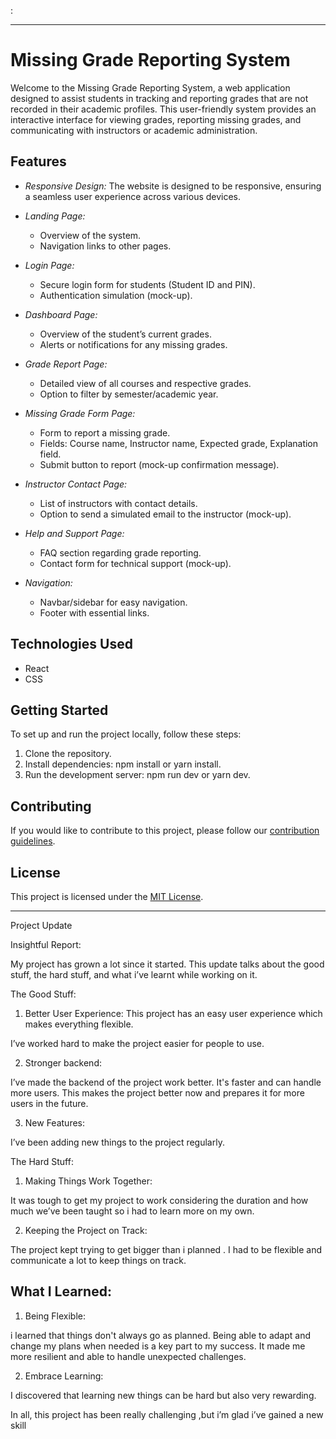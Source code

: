 :

---

# Missing Grade Reporting System

Welcome to the Missing Grade Reporting System, a web application designed to assist students in tracking and reporting grades that are not recorded in their academic profiles. This user-friendly system provides an interactive interface for viewing grades, reporting missing grades, and communicating with instructors or academic administration.

## Features

- *Responsive Design:*
  The website is designed to be responsive, ensuring a seamless user experience across various devices.

- *Landing Page:*
  - Overview of the system.
  - Navigation links to other pages.

- *Login Page:*
  - Secure login form for students (Student ID and PIN).
  - Authentication simulation (mock-up).

- *Dashboard Page:*
  - Overview of the student’s current grades.
  - Alerts or notifications for any missing grades.

- *Grade Report Page:*
  - Detailed view of all courses and respective grades.
  - Option to filter by semester/academic year.

- *Missing Grade Form Page:*
  - Form to report a missing grade.
  - Fields: Course name, Instructor name, Expected grade, Explanation field.
  - Submit button to report (mock-up confirmation message).

- *Instructor Contact Page:*
  - List of instructors with contact details.
  - Option to send a simulated email to the instructor (mock-up).

- *Help and Support Page:*
  - FAQ section regarding grade reporting.
  - Contact form for technical support (mock-up).

- *Navigation:*
  - Navbar/sidebar for easy navigation.
  - Footer with essential links.

## Technologies Used

- React
- CSS

## Getting Started

To set up and run the project locally, follow these steps:

1. Clone the repository.
2. Install dependencies: npm install or yarn install.
3. Run the development server: npm run dev or yarn dev.

## Contributing

If you would like to contribute to this project, please follow our [contribution guidelines](CONTRIBUTING.md).

## License

This project is licensed under the [MIT License](LICENSE).

---

Project Update

Insightful Report: 

My project has grown a lot since it started. This update talks about the good stuff, the hard stuff, and what i’ve learnt while working on it.

The Good Stuff:


 1. Better User Experience:
This project has an easy user experience which makes everything flexible. 

I’ve worked hard to make the project easier for people to use.

2. Stronger backend:

I’ve made the backend of the project work better. It's faster and can handle more users. This makes the project better now and prepares it for more users in the future.

3. New Features:

I’ve been adding new things to the project regularly.

The Hard Stuff:

1. Making Things Work Together:

It was tough to get my project to work considering the duration and how much we’ve been taught so i had to learn more on my own.

2. Keeping the Project on Track:

The project kept trying to get bigger than i planned . I had to be flexible and communicate a lot to keep things on track.



## What I Learned:

1. Being Flexible:

i learned that things don't always go as planned. Being able to adapt and change my plans when needed is a key part to my success. It made me more resilient and able to handle unexpected challenges.

2. Embrace Learning:

I discovered that learning new things can be hard but also very rewarding.

In all, this project has been really challenging ,but i’m glad i’ve gained a new skill